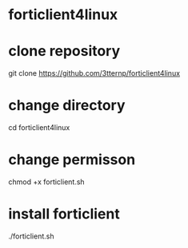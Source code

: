 # forticlient4linux

# clone repository 
git clone https://github.com/3tternp/forticlient4linux

# change directory
cd forticlient4linux 

# change permisson 
chmod +x forticlient.sh 

# install forticlient 
./forticlient.sh 
